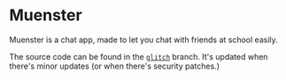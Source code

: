 # Muenster
Muenster is a chat app, made to let you chat with friends at school easily.

The source code can be found in the [``glitch``](https://github.com/red-stone-network/muenster/tree/glitch) branch. It's updated when there's minor updates (or when there's security patches.)

